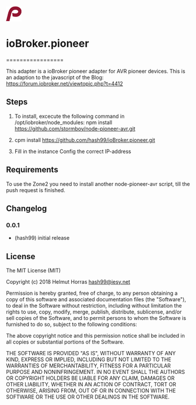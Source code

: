 ![Logo](admin/pioneer.png)
# ioBroker.pioneer
=================

This adapter is a ioBroker pioneer adapter for AVR pioneer devices. 
This is an adaption to the javascript of the Blog: https://forum.iobroker.net/viewtopic.php?t=4412


## Steps 
1. To install, excecute the following command 
    in /opt/iobroker/node_modules:
    npm install https://github.com/stormboy/node-pioneer-avr.git 
 
2. cpm install https://github.com/hash99/ioBroker.pioneer.git

3. Fill in the instance Config the correct IP-address 
  

## Requirements

To use the Zone2 you need to install another node-pioneer-avr script, till the push request is finished.

## Changelog


### 0.0.1
* (hash99) initial release

## License
The MIT License (MIT)

Copyright (c) 2018 Helmut Horras <hash99@iesy.net>

Permission is hereby granted, free of charge, to any person obtaining a copy
of this software and associated documentation files (the "Software"), to deal
in the Software without restriction, including without limitation the rights
to use, copy, modify, merge, publish, distribute, sublicense, and/or sell
copies of the Software, and to permit persons to whom the Software is
furnished to do so, subject to the following conditions:

The above copyright notice and this permission notice shall be included in
all copies or substantial portions of the Software.

THE SOFTWARE IS PROVIDED "AS IS", WITHOUT WARRANTY OF ANY KIND, EXPRESS OR
IMPLIED, INCLUDING BUT NOT LIMITED TO THE WARRANTIES OF MERCHANTABILITY,
FITNESS FOR A PARTICULAR PURPOSE AND NONINFRINGEMENT. IN NO EVENT SHALL THE
AUTHORS OR COPYRIGHT HOLDERS BE LIABLE FOR ANY CLAIM, DAMAGES OR OTHER
LIABILITY, WHETHER IN AN ACTION OF CONTRACT, TORT OR OTHERWISE, ARISING FROM,
OUT OF OR IN CONNECTION WITH THE SOFTWARE OR THE USE OR OTHER DEALINGS IN
THE SOFTWARE.
